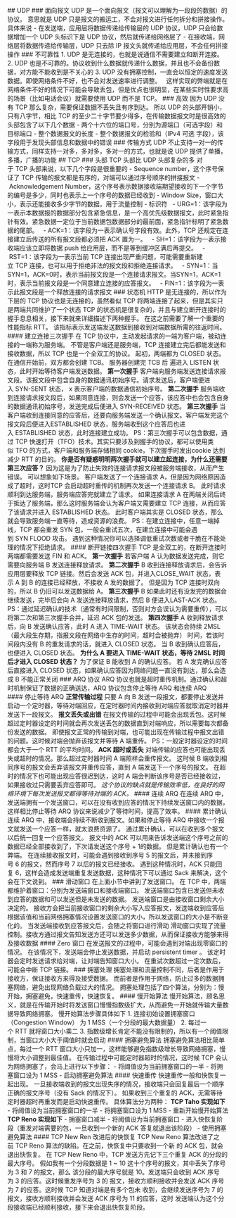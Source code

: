 
## UDP
### ⾯向报⽂
UDP 是⼀个⾯向报⽂（报⽂可以理解为⼀段段的数据）的协议。
意思就是 UDP 只是报⽂的搬运⼯，不会对报⽂进⾏任何拆分和拼接操作。
具体来说
- 在发送端，应⽤层将数据传递给传输层的 UDP 协议，UDP 只会给数据增加⼀个 UDP 头标识下是 UDP 协议，然后就传递给⽹络层了
- 在接收端，⽹络层将数据传递给传输层，UDP 只去除 IP 报⽂头就传递给应⽤层，不会任何拼接操作
### 不可靠性
1. UDP 是⽆连接的，也就是说通信不需要建⽴和断开连接。
2. UDP 也是不可靠的。协议收到什么数据就传递什么数据，并且也不会备份数据，对⽅能不能收到是不关⼼的
3. UDP 没有拥塞控制，⼀直会以恒定的速度发送数据。即使⽹络条件不好，也不会对发送速率进⾏调整。
  这样实现的弊端就是在⽹络条件不好的情况下可能会导致丢包，但是优点也很明显，在某些实时性要求⾼的场景（⽐如电话会议）就需要使⽤ UDP ⽽不是 TCP。
### ⾼效
因为 UDP 没有 TCP 那么复杂，需要保证数据不丢失且有序到达。
所以 UDP 的头部开销⼩，只有⼋字节，相⽐ TCP 的⾄少⼆⼗字节要少得多，在传输数据报⽂时是很⾼效的
头部包含了以下⼏个数据
- 两个⼗六位的端⼝号，分别为源端⼝（可选字段）和⽬标端⼝
- 整个数据报⽂的⻓度
- 整个数据报⽂的检验和（IPv4 可选 字段），该字段⽤于发现头部信息和数据中的错误
### 传输⽅式
UDP 不⽌⽀持⼀对⼀的传输⽅式，同样⽀持⼀对多，多对多，多对⼀的⽅式，也就是说 UDP 提供了单播，多播，⼴播的功能
## TCP
### 头部
TCP 头部⽐ UDP 头部复杂的多
对于 TCP 头部来说，以下⼏个字段是很重要的
- Sequence number，这个序号保证了 TCP 传输的报⽂都是有序的，对端可以通过序号顺序的拼接报⽂
- Acknowledgement Number，这个序号表示数据接收端期望接收的下⼀个字节的编号是多少，同时也表示上⼀个序号的数据已经收到
- Window Size，窗⼝⼤⼩，表示还能接收多少字节的数据，⽤于流量控制
- 标识符
  - URG=1：该字段为⼀表示本数据报的数据部分包含紧急信息，是⼀个⾼优先级数据报⽂，此时紧急指针有效。紧急数据⼀定位于当前数据包数据部分的最前⾯，紧急指针标明了紧急数据的尾部。
  - ACK=1：该字段为⼀表示确认号字段有效。此外，TCP 还规定在连接建⽴后传送的所有报⽂段都必须把 ACK 置为⼀。
  - SH=1：该字段为⼀表示接收端应该⽴即将数据 push 给应⽤层，⽽不是等到缓冲区满后再提交。
  - RST=1：该字段为⼀表示当前 TCP 连接出现严重问题，可能需要重新建⽴ TCP 连接，也可以⽤于拒绝⾮法的报⽂段和拒绝连接请求。
  - SYN=1：当SYN=1，ACK=0时，表示当前报⽂段是⼀个连接请求报⽂。当SYN=1，ACK=1时，表示当前报⽂段是⼀个同意建⽴连接的应答报⽂。
  - FIN=1：该字段为⼀表示此报⽂段是⼀个释放连接的请求报⽂
### 状态机
HTTP 是⽆连接的，所以作为下层的 TCP 协议也是⽆连接的，虽然看似 TCP 将两端连接了起来，但是其实只是两端共同维护了⼀个状态
TCP 的状态机是很复杂的，并且与建⽴断开连接时的握⼿息息相关，接下来就来详细描述下两种握⼿。
在这之前需要了解⼀个重要的性能指标 RTT。
该指标表示发送端发送数据到接收到对端数据所需的往返时间。
#### 建⽴连接三次握⼿
在 TCP 协议中，主动发起请求的⼀端为客户端，被动连接的⼀端称为服务端。
不管是客户端还是服务端，TCP 连接建⽴完后都能发送和接收数据，所以 TCP 也是⼀个全双⼯的协议。
起初，两端都为 CLOSED 状态。在通信开始前，双⽅都会创建 TCB。 服务器创建完 TCB 后
遍进⼊ LISTEN 状态，此时开始等待客户端发送数据。
**第⼀次握⼿**
客户端向服务端发送连接请求报⽂段。该报⽂段中包含⾃身的数据通讯初始序号。请求发送后，客户端便进⼊ SYN-SENT 状态， x 表示客户端的数据通信初始序号。
**第⼆次握⼿**
服务端收到连接请求报⽂段后，如果同意连接，则会发送⼀个应答，该应答中也会包含⾃身的数据通讯初始序号，发送完成后便进⼊ SYN-RECEIVED 状态。
**第三次握⼿**
当客户端收到连接同意的应答后，还要向服务端发送⼀个确认报⽂。客户端发完这个报⽂段后便进⼊ESTABLISHED 状态，服务端收到这个应答后也进⼊ ESTABLISHED 状态，此时连接建⽴成功。
PS：第三次握⼿可以包含数据，通过 TCP 快速打开（TFO）技术。其实只要涉及到握⼿的协议，都可以使⽤类似 TFO 的⽅式，客户端和服务端存储相同 cookie，下次握⼿时发出cookie 达到减少 RTT 的⽬的。
**你是否有疑惑明明两次握⼿就可以建⽴起连接，为什么还需要第三次应答？**
因为这是为了防⽌失效的连接请求报⽂段被服务端接收，从⽽产⽣错误。
可以想象如下场景。
客户端发送了⼀个连接请求 A，但是因为⽹络原因造成了超时，这时TCP 会启动超时重传的机制再次发送⼀个连接请求 B。
此时请求顺利到达服务端，服务端应答完就建⽴了请求。
如果连接请求 A 在两端关闭后终于抵达了服务端，那么这时服务端会认为客户端⼜需要建⽴ TCP 连接，从⽽应答了该请求并进⼊ ESTABLISHED 状态。
此时客户端其实是 CLOSED 状态，那么就会导致服务端⼀直等待，造成资源的浪费。
PS：在建⽴连接中，任意⼀端掉线，TCP 都会重发 SYN 包，⼀般会重试五次，在建⽴连接中可能会遇到 SYN FLOOD 攻击。
遇到这种情况你可以选择调低重试次数或者⼲脆在不能处理的情况下拒绝请求。
#### 断开链接四次握⼿
TCP 是全双⼯的，在断开连接时两端都需要发送 FIN 和 ACK。
**第⼀次握⼿**
若客户端 A 认为数据发送完成，则它需要向服务端 B 发送连接释放请求。
**第⼆次握⼿**
B 收到连接释放请求后，会告诉应⽤层要释放 TCP 链接。然后会发送 ACK 包，并进⼊CLOSE_WAIT 状态，表示 A 到 B 的连接已经释放，不接收 A 发的数据了。
但是因为 TCP 连接时双向的，所以 B 仍旧可以发送数据给 A。
**第三次握⼿**
B 如果此时还有没发完的数据会继续发送，完毕后会向 A 发送连接释放请求，然后 B 便进⼊LAST-ACK 状态。
PS：通过延迟确认的技术（通常有时间限制，否则对⽅会误认为需要重传），可以将第⼆次和第三次握⼿合并，延迟 ACK 包的发送。
**第四次握⼿**
A 收到释放请求后，向 B 发送确认应答，此时 A 进⼊ TIME-WAIT 状态。
该状态会持续 2MSL（最⼤段⽣存期，指报⽂段在⽹络中⽣存的时间，超时会被抛弃） 时间，若该时间段内没有 B 的重发请求的话，就进⼊ CLOSED 状态。
当 B 收到确认应答后，也便进⼊ CLOSED 状态。
**为什么 A 要进⼊ TIME-WAIT 状态，等待 2MSL 时间后才进⼊ CLOSED 状态？**
为了保证 B 能收到 A 的确认应答。
若 A 发完确认应答后直接进⼊ CLOSED 状态，如果确认应答因为⽹络问题⼀直没有到达，那么会造成 B 不能正常关闭
### ARQ 协议
ARQ 协议也就是超时重传机制。通过确认和超时机制保证了数据的正确送达，ARQ 协议包含停⽌等待 ARQ 和连续 ARQ
#### 停⽌等待 ARQ
**正常传输过程**
只要 A 向 B 发送⼀段报⽂，都要停⽌发送并启动⼀个定时器，等待对端回应，在定时器时间内接收到对端应答就取消定时器并发送下⼀段报⽂。
**报⽂丢失或出错**
在报⽂传输的过程中可能会出现丢包。这时候超过定时器设定的时间就会再次发送丢包的数据直到对端响应，所以需要每次都备份发送的数据。
即使报⽂正常的传输到对端，也可能出现在传输过程中报⽂出错的问题。这时候对端会抛弃该报⽂并等待 A 端重传。
PS：⼀般定时器设定的时间都会⼤于⼀个 RTT 的平均时间。
**ACK 超时或丢失**
对端传输的应答也可能出现丢失或超时的情况。那么超过定时器时间 A 端照样会重传报⽂。
这时候 B 端收到相同序号的报⽂会丢弃该报⽂并重传应答，直到 A 端发送下⼀个序号的报⽂。
在超时的情况下也可能出现应答很迟到达，这时 A 端会判断该序号是否已经接收过，如果接收过只需要丢弃应答即可。
*这个协议的缺点就是传输效率低，在良好的⽹络环境下每次发送报⽂都得等待对端的 ACK。*
#### 连续 ARQ
在连续 ARQ 中，发送端拥有⼀个发送窗⼝，可以在没有收到应答的情况下持续发送窗⼝内的数据，这样相⽐停⽌等待 ARQ 协议来说减少了等待时间，提⾼了效率。
#### 累计确认
连续 ARQ 中，接收端会持续不断收到报⽂。如果和停⽌等待 ARQ 中接收⼀个报⽂就发送⼀个应答⼀样，就太浪费资源了。
通过累计确认，可以在收到多个报⽂以后统⼀回复⼀个应答报⽂。
报⽂中的 ACK 可以⽤来告诉发送端这个序号之前的数据已经全部接收到了，下次请发送这个序号 + 1的数据。
但是累计确认也有⼀个弊端。
在连续接收报⽂时，可能会遇到接收到序号 5 的报⽂后，并未接到序号 6 的报⽂，然⽽序号 7 以后的报⽂已经接收。
遇到这种情况时，ACK 只能回复 6，这样会造成发送端重复发送数据，这种情况下可以通过 Sack 来解决，这个会在下⽂说到。
### 滑动窗⼝
在上⾯⼩节中讲到了发送窗⼝。
在 TCP 中，两端都维护着窗⼝：分别为发送端窗⼝和接收端窗⼝。
发送端窗⼝包含已发送但未收到应答的数据和可以发送但是未发送的数据。
发送端窗⼝是由接收窗⼝剩余⼤⼩决定的。
接收⽅会把当前接收窗⼝的剩余⼤⼩写⼊应答报⽂，发送端收到应答后根据该值和当前⽹络拥塞情况设置发送窗⼝的⼤⼩，所以发送窗⼝的⼤⼩是不断变化的。
当发送端接收到应答报⽂后，会随之将窗⼝进⾏滑动
滑动窗⼝实现了流量控制。接收⽅通过报⽂告知发送⽅还可以发送多少数据，从⽽保证接收⽅能够来得及接收数据
#### Zero 窗⼝
在发送报⽂的过程中，可能会遇到对端出现零窗⼝的情况。
在该情况下，发送端会停⽌发送数据，并启动 persistent timer 。
该定时器会定时发送请求给对端，让对端告知窗⼝⼤⼩。
在重试次数超过⼀定次数后，可能会中断 TCP 链接。
### 拥塞处理
拥塞处理和流量控制不同，后者是作⽤于接收⽅，保证接收⽅来得及接受数据。
⽽前者是作⽤于⽹络，防⽌过多的数据拥塞⽹络，避免出现⽹络负载过⼤的情况。
拥塞处理包括了四个算法，分别为：慢开始，拥塞避免，快速重传，快速恢复。
#### 慢开始算法
慢开始算法，顾名思义，就是在传输开始时将发送窗⼝慢慢指数级扩⼤，从⽽避免⼀开始就传输⼤量数据导致⽹络拥塞。
慢开始算法步骤具体如下
1. 连接初始设置拥塞窗⼝（Congestion Window） 为 1 MSS（⼀个分段的最⼤数据量）
2. 每过⼀个 RTT 就将窗⼝⼤⼩乘⼆
3. 指数级增⻓肯定不能没有限制的，所以有⼀个阈值限制，当窗⼝⼤⼩⼤于阈值时就会启动
#### 拥塞避免算法
拥塞避免算法相⽐简单点，每过⼀个 RTT 窗⼝⼤⼩只加⼀，这样能够避免指数级增⻓导致⽹络拥塞，慢慢将⼤⼩调整到最佳值。
在传输过程中可能定时器超时的情况，这时候 TCP 会认为⽹络拥塞了，会⻢上进⾏以下步骤：
- 将阈值设为当前拥塞窗⼝的⼀半
- 将拥塞窗⼝设为 1 MSS
- 启动拥塞避免算法
#### 快速重传
快速重传⼀般和快恢复⼀起出现。
⼀旦接收端收到的报⽂出现失序的情况，接收端只会回复最后⼀个顺序正确的报⽂序号（没有 Sack 的情况下）。
如果收到三个重复的 ACK，⽆需等待定时器超时再重发⽽是启动快速重传。
具体算法分为两种：
**TCP Taho 实现如下**
- 将阈值设为当前拥塞窗⼝的⼀半
- 将拥塞窗⼝设为 1 MSS
- 重新开始慢开始算法
**TCP Reno 实现如下**
- 拥塞窗⼝减半
- 将阈值设为当前拥塞窗⼝
- 进⼊快恢复阶段（重发对端需要的包，⼀旦收到⼀个新的 ACK 答复就退出该阶段）
- 使⽤拥塞避免算法
#### TCP New Ren 改进后的快恢复
TCP New Reno 算法改进了之前 TCP Reno 算法的缺陷。在之前，快恢复中只要收到⼀个新
的 ACK 包，就会退出快恢复。
在 TCP New Reno 中，TCP 发送⽅先记下三个重复 ACK 的分段的最⼤序号。
假如我有⼀个分段数据是 1 ~ 10 这⼗个序号的报⽂，其中丢失了序号为 3 和 7 的报⽂，那么
该分段的最⼤序号就是 10。发送端只会收到 ACK 序号为 3 的应答。这时候重发序号为 3 的
报⽂，接收⽅顺利接收并会发送 ACK 序号为 7 的应答。这时候 TCP 知道对端是有多个包未
收到，会继续发送序号为 7 的报⽂，接收⽅顺利接收并会发送 ACK 序号为 11 的应答，这时
发送端认为这个分段接收端已经顺利接收，接下来会退出快恢复阶段。